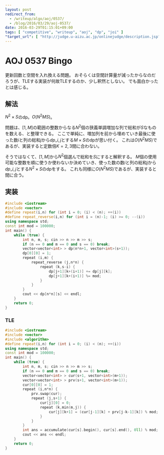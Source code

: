 ```yaml
---
layout: post
redirect_from:
  - /writeup/algo/aoj/0537/
  - /blog/2016/03/29/aoj-0537/
date: 2016-03-29T01:15:01+09:00
tags: [ "competitive", "writeup", "aoj", "dp", "joi" ]
"target_url": [ "http://judge.u-aizu.ac.jp/onlinejudge/description.jsp?id=0537" ]
---
```


# AOJ 0537 Bingo

更新回数と空間を入れ換える問題。
おそらくは空間計算量が減ったからなのだろうが、TLEする実装が何故TLEするのか、少し釈然としない。
でも面白かったとは感じる。

## 解法

$N^2 \times S$のdp。$O(N^2MS)$。

問題は、$[1,M]$の範囲の整数からなる$N^2$個の狭義単調増加な列で総和が$S$なものを数える、と整理できる。
ここで単純に、増加列を前から埋めていき最後に使った数$i$と列の総和$j$から$dp\_{i,j}$とする$M \times S$のdpが思い付く。
これは$O(N^2MS)$であるが、実装すると定数倍$K = 2,3$間に合わない。

そうではなくて、$[1,M]$から$N^2$個選んで総和を$S$にすると解釈する。
$M$個の使用可能な整数を順に使うか使わないか決めていき、使った数の数$i$と列の総和$j$から$dp\_{i,j}$とする$N^2 \times S$のdpをする。
これも同様に$O(N^2MS)$であるが、実装すると間に合う。

## 実装

``` c++
#include <iostream>
#include <vector>
#define repeat(i,n) for (int i = 0; (i) < (n); ++(i))
#define repeat_reverse(i,n) for (int i = (n)-1; (i) >= 0; --(i))
using namespace std;
const int mod = 100000;
int main() {
    while (true) {
        int n, m, s; cin >> n >> m >> s;
        if (n == 0 and m == 0 and s == 0) break;
        vector<vector<int> > dp(n*n+1, vector<int>(s+1));
        dp[0][0] = 1;
        repeat (i,m) {
            repeat_reverse (j,n*n) {
                repeat (k,s-i) {
                    dp[j+1][k+(i+1)] += dp[j][k];
                    dp[j+1][k+(i+1)] %= mod;
                }
            }
        }
        cout << dp[n*n][s] << endl;
    }
    return 0;
}
```

### TLE

``` c++
#include <iostream>
#include <vector>
#include <algorithm>
#define repeat(i,n) for (int i = 0; (i) < (n); ++(i))
using namespace std;
const int mod = 100000;
int main() {
    while (true) {
        int n, m, s; cin >> n >> m >> s;
        if (n == 0 and m == 0 and s == 0) break;
        vector<vector<int> > cur(s+1, vector<int>(m+1));
        vector<vector<int> > prv(s+1, vector<int>(m+1));
        cur[0][0] = 1;
        repeat (i,n*n) {
            prv.swap(cur);
            repeat (j,s+1) {
                cur[j][0] = 0;
                repeat (k,min(m,j)) {
                    cur[j][k+1] = (cur[j-1][k] + prv[j-k-1][k]) % mod;
                }
            }
        }
        int ans = accumulate(cur[s].begin(), cur[s].end(), 0ll) % mod;
        cout << ans << endl;
    }
    return 0;
}
```
